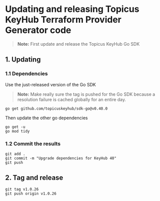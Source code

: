 # Updating and releasing Topicus KeyHub Terraform Provider Generator code

> **Note:** First update and release the Topicus KeyHub Go SDK 

## 1. Updating

### 1.1 Dependencies

Use the just-released version of the Go SDK

> **Note:** Make really sure the tag is pushed for the Go SDK because a resolution failure is cached globally for an entire day.

```Shell
go get github.com/topicuskeyhub/sdk-go@v0.40.0
```

Then update the other go dependencies

```Shell
go get -u
go mod tidy
```

### 1.2 Commit the results

```Shell
git add .
git commit -m "Upgrade dependencies for KeyHub 40"
git push
```

## 2. Tag and release

```Shell
git tag v1.0.26
git push origin v1.0.26
```
